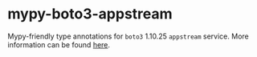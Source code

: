 # mypy-boto3-appstream

Mypy-friendly type annotations for `boto3` 1.10.25 `appstream` service.
More information can be found [here](https://github.com/vemel/mypy_boto3).